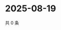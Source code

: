 # 2025-08-19

共 0 条

<!-- BEGIN ZHIHUQUESTIONS -->
<!-- 最后更新时间 Tue Aug 19 2025 07:10:48 GMT+0800 (China Standard Time) -->

<!-- END ZHIHUQUESTIONS -->
